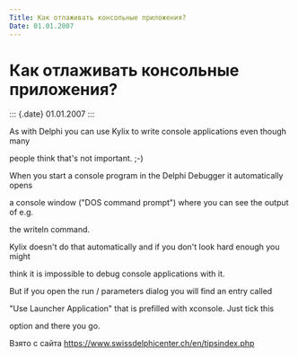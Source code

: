 ```yaml
---
Title: Как отлаживать консольные приложения?
Date: 01.01.2007
---
```



Как отлаживать консольные приложения?
=====================================

::: {.date}
01.01.2007
:::

As with Delphi you can use Kylix to write console applications even
though many

people think that\'s not important. ;-)

When you start a console program in the Delphi Debugger it automatically
opens

a console window ("DOS command prompt") where you can see the output
of e.g.

the writeln command.

Kylix doesn\'t do that automatically and if you don\'t look hard enough
you might

think it is impossible to debug console applications with it.

But if you open the run / parameters dialog you will find an entry
called

"Use Launcher Application" that is prefilled with xconsole. Just tick
this

option and there you go.

Взято с сайта <https://www.swissdelphicenter.ch/en/tipsindex.php>
